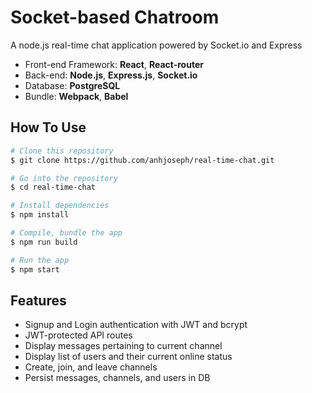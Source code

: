 # Socket-based Chatroom
A node.js real-time chat application powered by Socket.io and Express

* Front-end Framework: **React**, **React-router**
* Back-end: **Node.js**, **Express.js**, **Socket.io**
* Database: **PostgreSQL**
* Bundle: **Webpack**, **Babel**

## How To Use
```bash
# Clone this repository
$ git clone https://github.com/anhjoseph/real-time-chat.git

# Go into the repository
$ cd real-time-chat

# Install dependencies
$ npm install

# Compile, bundle the app
$ npm run build

# Run the app
$ npm start
```

## Features
* Signup and Login authentication with JWT and bcrypt
* JWT-protected API routes
* Display messages pertaining to current channel
* Display list of users and their current online status
* Create, join, and leave channels
* Persist messages, channels, and users in DB
